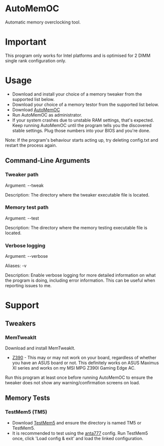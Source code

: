 # AutoMemOC
Automatic memory overclocking tool.

# Important
This program only works for Intel platforms and is optimised for 2 DIMM single rank configuration only.

# Usage
* Download and install your choice of a memory tweaker from the supported list below.
* Download your choice of a memory testor from the supported list below.
* Download [AutoMemOC](https://github.com/KingFaris10/AutoMemOC/releases)
* Run AutoMemOC as administrator.
* If your system crashes due to unstable RAM settings, that's expected. Keep running AutoMemOC until the program tells you the discovered stable settings. Plug those numbers into your BIOS and you're done.


Note: If the program's behaviour starts acting up, try deleting config.txt and restart the process again.

## Command-Line Arguments
### Tweaker path
Argument: --tweak <path>

Description: The directory where the tweaker executable file is located.

### Memory test path
Argument: --test <path>

Description: The directory where the memory testing executable file is located.

### Verbose logging
Argument: --verbose

Aliases: -v

Description: Enable verbose logging for more detailed information on what the program is doing, including error information. This can be useful when reporting issues to me.

# Support
## Tweakers
### MemTweakIt
Download and install MemTweakIt.

* [Z390](https://dlcdnets.asus.com/pub/ASUS/mb/Utility/Mem_TweakIt_WIN10-64_V2.02.41.zip) - This may or may not work on your board, regardless of whether you have an ASUS board or not. This definitely works on ASUS Maximus XI series and works on my MSI MPG Z390I Gaming Edge AC.


Run this program at least once before running AutoMemOC to ensure the tweaker does not show any warning/confirmation screens on load.

## Memory Tests
### TestMem5 (TM5)
* Download [TestMem5](http://testmem.tz.ru/tm5.rar) and ensure the directory is named TM5 or TestMem5.
* It is recommended to test using the [anta777](https://drive.google.com/file/d/1uegPn9ZuUoWxOssCP4PjMjGW9eC_1VJA/view) config. Run TestMem5 once, click 'Load config & exit' and load the linked configuration.
